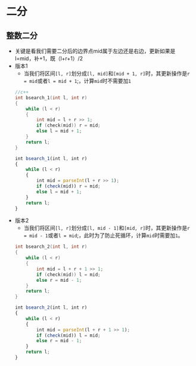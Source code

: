 # 二分
## 整数二分
- 关键是看我们需要二分后的边界点mid属于左边还是右边，更新如果是l=mid，补+1，既（l+r+1）/2
- 版本1
    - 当我们将区间`[l, r]`划分成`[l, mid]`和`[mid + 1, r]`时，其更新操作是`r = mid`或者`l = mid + 1`;，计算`mid`时不需要加`1`
    ```c++
    //c++
    int bsearch_1(int l, int r)
    {
        while (l < r)
        {
            int mid = l + r >> 1;
            if (check(mid)) r = mid;
            else l = mid + 1;
        }
        return l;
    }
    ```
    ```js
    int bsearch_1(int l, int r)
    {
        while (l < r)
        {
            int mid = parseInt(l + r >> 1);
            if (check(mid)) r = mid;
            else l = mid + 1;
        }
        return l;
    }
    ```
- 版本2
    - 当我们将区间`[l, r]`划分成`[l, mid - 1]`和`[mid, r]`时，其更新操作是`r = mid - 1`或者`l = mid`;，此时为了防止死循环，计算`mid`时需要加`1`。
    ```c++
    int bsearch_2(int l, int r)
    {
        while (l < r)
        {
            int mid = l + r + 1 >> 1;
            if (check(mid)) l = mid;
            else r = mid - 1;
        }
        return l;
    }
    ```
    ```js
    int bsearch_2(int l, int r)
    {
        while (l < r)
        {
            int mid = parseInt(l + r + 1 >> 1);
            if (check(mid)) l = mid;
            else r = mid - 1;
        }
        return l;
    }
    ```